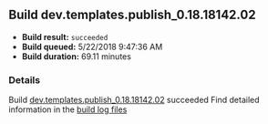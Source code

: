 ## Build dev.templates.publish_0.18.18142.02
- **Build result:** `succeeded`
- **Build queued:** 5/22/2018 9:47:36 AM
- **Build duration:** 69.11 minutes
### Details
Build [dev.templates.publish_0.18.18142.02](https://winappstudio.visualstudio.com/web/build.aspx?pcguid=a4ef43be-68ce-4195-a619-079b4d9834c2&builduri=vstfs%3a%2f%2f%2fBuild%2fBuild%2f25708) succeeded
Find detailed information in the [build log files](https://uwpctdiags.blob.core.windows.net/buildlogs/dev.templates.publish_0.18.18142.02_logs.zip)

